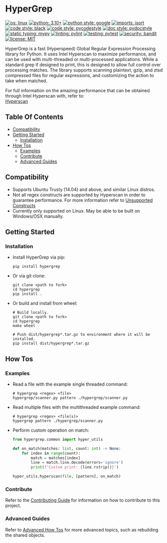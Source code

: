 # HyperGrep

[![os: linux](https://img.shields.io/badge/os-linux-blue)](https://docs.python.org/3.10/)
[![python: 3.10+](https://img.shields.io/badge/python-3.10_|_3.11-blue)](https://devguide.python.org/versions)
[![python style: google](https://img.shields.io/badge/python%20style-google-blue)](https://google.github.io/styleguide/pyguide.html)
[![imports: isort](https://img.shields.io/badge/%20imports-isort-%231674b1?style=flat&labelColor=ef8336)](https://github.com/PyCQA/isort)
[![code style: black](https://img.shields.io/badge/code%20style-black-000000.svg)](https://github.com/psf/black)
[![code style: pycodestyle](https://img.shields.io/badge/code%20style-pycodestyle-green)](https://github.com/PyCQA/pycodestyle)
[![doc style: pydocstyle](https://img.shields.io/badge/doc%20style-pydocstyle-green)](https://github.com/PyCQA/pydocstyle)
[![static typing: mypy](https://img.shields.io/badge/static_typing-mypy-green)](https://github.com/python/mypy)
[![linting: pylint](https://img.shields.io/badge/linting-pylint-yellowgreen)](https://github.com/PyCQA/pylint)
[![testing: pytest](https://img.shields.io/badge/testing-pytest-yellowgreen)](https://github.com/pytest-dev/pytest)
[![security: bandit](https://img.shields.io/badge/security-bandit-black)](https://github.com/PyCQA/bandit)
[![license: MIT](https://img.shields.io/badge/license-MIT-lightgrey)](LICENSE)

HyperGrep is a fast (Hyperspeed) Global Regular Expression Processing library for Python. It uses Intel Hyperscan
to maximize performance, and can be used with multi-threaded or multi-processed applications. While a standard grep
if designed to print, this is designed to allow full control over processing matches. The library supports scanning
plaintext, gzip, and ztsd compressed files for regular expressions, and customizing the action to take when matched.

For full information on the amazing performance that can be obtained through Intel Hyperscan with, refer to:  
[Hyperscan](https://github.com/intel/hyperscan)


## Table Of Contents

  * [Compatibility](#compatibility)
  * [Getting Started](#getting-started)
    * [Installation](#installation)
  * [How Tos](#how-tos)
    * [Examples](#examples)
    * [Contribute](#contribute)
    * [Advanced Guides](#advanced-guides)


## Compatibility
- Supports Ubuntu Trusty (14.04) and above, and similar Linux distros.
- Not all regex constructs are supported by Hyperscan in order to guarantee performance. For more information refer to [Unsupported Constructs](https://intel.github.io/hyperscan/dev-reference/compilation.html#unsupported-constructs)
- Currently only supported on Linux. May be able to be built on Windows/OSX manually.


## Getting Started

### Installation

- Install HyperGrep via pip:
    ```shell
    pip install hypergrep
    ```

- Or via git clone:
    ```shell
    git clone <path to fork>
    cd hypergrep
    pip install .
    ```

- Or build and install from wheel:
    ```shell
    # Build locally.
    git clone <path to fork>
    cd hypergrep
    make wheel
    
    # Push dist/hypergrep*.tar.gz to environment where it will be installed.
    pip install dist/hypergrep*.tar.gz
    ```


## How Tos

### Examples

- Read a file with the example single threaded command:
    ```shell
    # hypergrep <regex> <file>
    hypergrep/scanner.py pattern ./hypergrep/scanner.py
    ```

- Read multiple files with the multithreaded example command:
    ```shell
    # hypergrep <regex> <file(s)>
    hypergrep pattern ./hypergrep/scanner.py
    ```

- Perform custom operation on match:
    ```python
    from hypergrep.common import hyper_utils
    
    def on_match(matches: list, count: int) -> None:
        for index in range(count):
            match = matches[index]
            line = match.line.decode(errors='ignore')
            print(f'Custom print: {line.rstrip()}')
    
    hyper_utils.hyperscan(file, [pattern], on_match)
    ```

### Contribute

Refer to the [Contributing Guide](CONTRIBUTING.md) for information on how to contribute to this project.

### Advanced Guides

Refer to [Advanced How Tos](docs/HOW_TO.md) for more advanced topics, such as rebuilding the shared objects.
